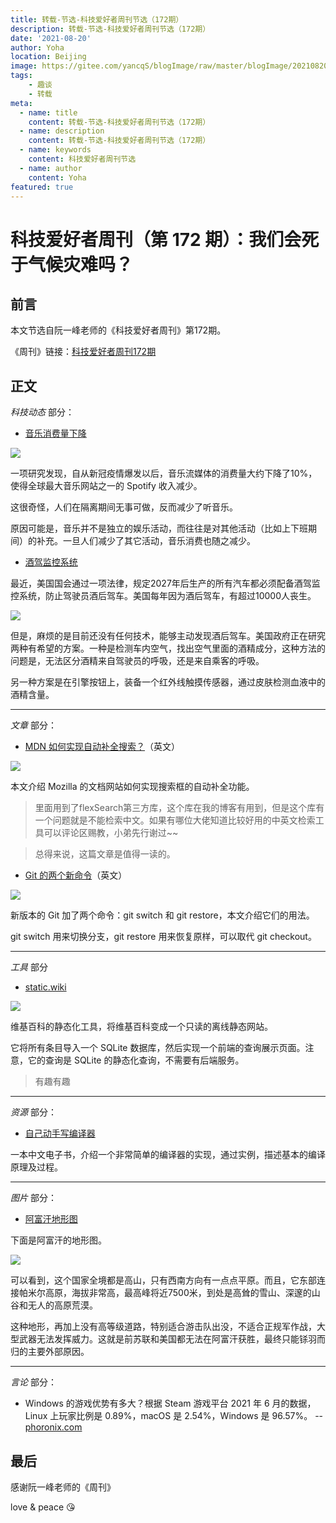 ```yaml
---
title: 转载-节选-科技爱好者周刊节选（172期）
description: 转载-节选-科技爱好者周刊节选（172期）
date: '2021-08-20'
author: Yoha
location: Beijing
image: https://gitee.com/yancqS/blogImage/raw/master/blogImage/20210820154332.jpeg
tags:
    - 趣谈
    - 转载
meta:
  - name: title
    content: 转载-节选-科技爱好者周刊节选（172期）
  - name: description
    content: 转载-节选-科技爱好者周刊节选（172期）
  - name: keywords
    content: 科技爱好者周刊节选
  - name: author
    content: Yoha
featured: true
---
```

# 科技爱好者周刊（第 172 期）：我们会死于气候灾难吗？

## 前言

本文节选自阮一峰老师的《科技爱好者周刊》第172期。

《周刊》链接：[科技爱好者周刊172期](https://www.ruanyifeng.com/blog/2021/08/weekly-issue-172.html)

## 正文

*科技动态* 部分：

- [音乐消费量下降](https://www.eurekalert.org/news-releases/924367)

![](https://gitee.com/yancqS/blogImage/raw/master/blogImage/20210820154332.jpeg)

一项研究发现，自从新冠疫情爆发以后，音乐流媒体的消费量大约下降了10%，使得全球最大音乐网站之一的 Spotify 收入减少。

这很奇怪，人们在隔离期间无事可做，反而减少了听音乐。

原因可能是，音乐并不是独立的娱乐活动，而往往是对其他活动（比如上下班期间）的补充。一旦人们减少了其它活动，音乐消费也随之减少。

- [酒驾监控系统](https://www.vice.com/en/article/dyvk9z/every-car-made-after-2027-may-have-drunk-driving-monitoring-system)

最近，美国国会通过一项法律，规定2027年后生产的所有汽车都必须配备酒驾监控系统，防止驾驶员酒后驾车。美国每年因为酒后驾车，有超过10000人丧生。

![](https://gitee.com/yancqS/blogImage/raw/master/blogImage/20210820154528.jpeg)

但是，麻烦的是目前还没有任何技术，能够主动发现酒后驾车。美国政府正在研究两种有希望的方案。一种是检测车内空气，找出空气里面的酒精成分，这种方法的问题是，无法区分酒精来自驾驶员的呼吸，还是来自乘客的呼吸。

另一种方案是在引擎按钮上，装备一个红外线触摸传感器，通过皮肤检测血液中的酒精含量。

---

*文章* 部分：

- [MDN 如何实现自动补全搜索？](https://hacks.mozilla.org/2021/08/mdns-autocomplete-search/)（英文）

![](https://gitee.com/yancqS/blogImage/raw/master/blogImage/20210820160257.jpeg)

本文介绍 Mozilla 的文档网站如何实现搜索框的自动补全功能。

> 里面用到了flexSearch第三方库，这个库在我的博客有用到，但是这个库有一个问题就是不能检索中文。如果有哪位大佬知道比较好用的中英文检索工具可以评论区赐教，小弟先行谢过~~

> 总得来说，这篇文章是值得一读的。

- [Git 的两个新命令](https://www.banterly.net/2021/07/31/new-in-git-switch-and-restore/)（英文）

![](https://gitee.com/yancqS/blogImage/raw/master/blogImage/20210820164329.jpeg)

新版本的 Git 加了两个命令：git switch 和 git restore，本文介绍它们的用法。

git switch 用来切换分支，git restore 用来恢复原样，可以取代 git checkout。

---

*工具* 部分

- [static.wiki](https://github.com/segfall/static-wiki)

![](https://gitee.com/yancqS/blogImage/raw/master/blogImage/20210820165242.jpeg)

维基百科的静态化工具，将维基百科变成一个只读的离线静态网站。

它将所有条目导入一个 SQLite 数据库，然后实现一个前端的查询展示页面。注意，它的查询是 SQLite 的静态化查询，不需要有后端服务。

> 有趣有趣

---

*资源* 部分：

- [自己动手写编译器](https://github.com/pandolia/tinyc)

一本中文电子书，介绍一个非常简单的编译器的实现，通过实例，描述基本的编译原理及过程。

---

*图片* 部分：

- [阿富汗地形图](https://www.visualcapitalist.com/map-explainer-key-facts-about-afghanistan/)

下面是阿富汗的地形图。

![](https://gitee.com/yancqS/blogImage/raw/master/blogImage/20210820170824.jpeg)

可以看到，这个国家全境都是高山，只有西南方向有一点点平原。而且，它东部连接帕米尔高原，海拔非常高，最高峰将近7500米，到处是高耸的雪山、深邃的山谷和无人的高原荒漠。

这种地形，再加上没有高等级道路，特别适合游击队出没，不适合正规军作战，大型武器无法发挥威力。这就是前苏联和美国都无法在阿富汗获胜，最终只能铩羽而归的主要外部原因。

---

*言论* 部分：

- Windows 的游戏优势有多大？根据 Steam 游戏平台 2021 年 6 月的数据，Linux 上玩家比例是 0.89%，macOS 是 2.54%，Windows 是 96.57%。		-- [phoronix.com](https://www.phoronix.com/scan.php?page=news_item&px=Steam-On-Linux-Tap-Dance-0.9)

## 最后

感谢阮一峰老师的《周刊》

love & peace :kissing_heart:
